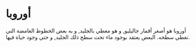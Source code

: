 # أوروبا

أوروبا هو أصغر أقمار جاليليو, و هو مغطي بالجليد, و به بعض الخطوط الغامضة التي
تغطي سطحه. البعض يعتقد بوجود ماء تحت سطح ذلك الجليد, و حتي وجود حياة فيها.
